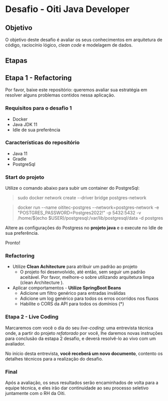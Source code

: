 # Desafio - Oiti Java Developer

## Objetivo

O objetivo deste desafio é avaliar os seus conhecimentos em arquitetura de código, raciocínio lógico, _clean code_ e modelagem de dados.

## Etapas

## Etapa 1 - Refactoring

Por favor, baixe este repositório: queremos avaliar sua estratégia em resolver alguns problemas contidos nessa aplicação.

### Requisitos para o desafio 1

- Docker
- Java JDK 11
- Idle de sua preferência

### Características do repositório

- Java 11
- Gradle
- PostgreSql

### Start do projeto

Utilize o comando abaixo para subir um container do PostgreSql:

> sudo docker network create --driver bridge postgres-network

> docker run --name oititec-postgres --network=postgres-network -e "POSTGRES_PASSWORD=Postgres2022!" -p 5432:5432 -v /home/$(echo $USER)/postgresql:/var/lib/postgresql/data -d postgres

Altere as configurações do Postgress no **projeto java** e o execute no Idle de sua preferência.

Pronto!

### Refactoring

- Utilize **Clean Achitecture** para atribuir um padrão ao projeto
  - O projeto foi desenvolvido, até então, sem seguir um padrão aceitável. Por favor, melhore-o sobre utilizando arquitetura limpa (clean Architecture ).
- Aplicar comportamentos - **Utilize SpringBoot Beans**
  - Adicione um filtro genérico para entradas inválidas
  - Adicione um log genérico para todos os erros ocorridos nos fluxos
  - Habilite o CORS da API para todos os domínios (\*)

### Etapa 2 - Live Coding

​Marcaremos com você o dia do seu _live-coding_: uma entrevista técnica onde, a partir do projeto _refatorado_ por você, lhe daremos novas instruções para conclusão da estapa 2 desafio, e deverá resolvê-lo ao vivo com um avaliador.

No início desta entrevista, **você receberá um novo documento**, contento os detalhes técnicos para a realização do desafio.

### Final

Após a avaliação, os seus resultados serão encaminhados de volta para a equipe técnica, e eles irão dar continuidade ao seu processo seletivo juntamente com o RH da Oiti.
​
